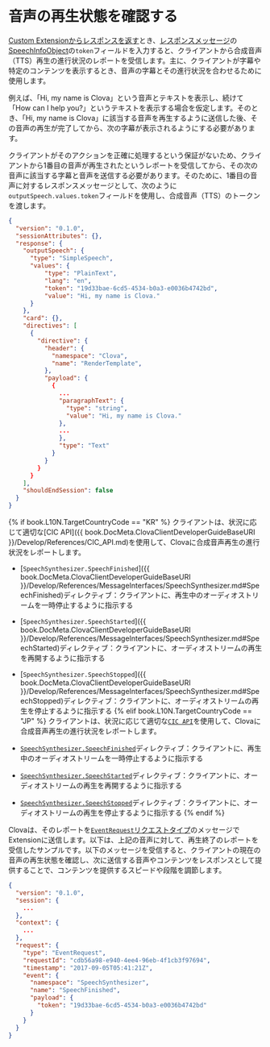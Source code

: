 # 音声の再生状態を確認する

[Custom Extensionからレスポンスを返す](/Develop/Guides/Build_Custom_Extension.md#ReturnCustomExtensionResponse)とき、[レスポンスメッセージ](/Develop/References/Custom_Extension_Message.md#CustomExtResponseMessage)の[SpeechInfoObject](/Develop/References/CEK_API.md#CustomExtSpeechInfoObject)の`token`フィールドを入力すると、クライアントから合成音声（TTS）再生の進行状況のレポートを受信します。主に、クライアントが字幕や特定のコンテンツを表示するとき、音声の字幕とその進行状況を合わせるために使用します。

例えば、「Hi, my name is Clova」という音声とテキストを表示し、続けて「How can I help you?」というテキストを表示する場合を仮定します。そのとき、「Hi, my name is Clova」に該当する音声を再生するように送信した後、その音声の再生が完了してから、次の字幕が表示されるようにする必要があります。

クライアントがそのアクションを正確に処理するという保証がないため、クライアントから1番目の音声が再生されたというレポートを受信してから、その次の音声に該当する字幕と音声を送信する必要があります。そのために、1番目の音声に対するレスポンスメッセージとして、次のように`outputSpeech.values.token`フィールドを使用し、合成音声（TTS）のトークンを渡します。

```json
{
  "version": "0.1.0",
  "sessionAttributes": {},
  "response": {
    "outputSpeech": {
      "type": "SimpleSpeech",
      "values": {
          "type": "PlainText",
          "lang": "en",
          "token": "19d33bae-6cd5-4534-b0a3-e0036b4742bd",
          "value": "Hi, my name is Clova."
      }
    },
    "card": {},
    "directives": [
      {
        "directive": {
          "header": {
            "namespace": "Clova",
            "name": "RenderTemplate",
          },
          "payload": {
            {
              ...
              "paragraphText": {
                "type": "string",
                "value": "Hi, my name is Clova."
              },
              ...
              },
              "type": "Text"
            }
          }
        }
      }
    ],
    "shouldEndSession": false
  }
}
```

{% if book.L10N.TargetCountryCode == "KR" %}
クライアントは、状況に応じて適切な[CIC API]({{ book.DocMeta.ClovaClientDeveloperGuideBaseURI }}/Develop/References/CIC_API.md)を使用して、Clovaに合成音声再生の進行状況をレポートします。

* [`SpeechSynthesizer.SpeechFinished`]({{ book.DocMeta.ClovaClientDeveloperGuideBaseURI }}/Develop/References/MessageInterfaces/SpeechSynthesizer.md#SpeechFinished)ディレクティブ：クライアントに、再生中のオーディオストリームを一時停止するように指示する
* [`SpeechSynthesizer.SpeechStarted`]({{ book.DocMeta.ClovaClientDeveloperGuideBaseURI }}/Develop/References/MessageInterfaces/SpeechSynthesizer.md#SpeechStarted)ディレクティブ：クライアントに、オーディオストリームの再生を再開するように指示する
* [`SpeechSynthesizer.SpeechStopped`]({{ book.DocMeta.ClovaClientDeveloperGuideBaseURI }}/Develop/References/MessageInterfaces/SpeechSynthesizer.md#SpeechStopped)ディレクティブ：クライアントに、オーディオストリームの再生を停止するように指示する
{% elif book.L10N.TargetCountryCode == "JP" %}
クライアントは、状況に応じて適切な[`CIC API`](/Develop/References/CEK_API.md#CICAPIforAudioPlayback)を使用して、Clovaに合成音声再生の進行状況をレポートします。

* [`SpeechSynthesizer.SpeechFinished`](/Develop/References/CEK_API.md#SpeechFinished)ディレクティブ：クライアントに、再生中のオーディオストリームを一時停止するように指示する
* [`SpeechSynthesizer.SpeechStarted`](/Develop/References/CEK_API.md#SpeechStarted)ディレクティブ：クライアントに、オーディオストリームの再生を再開するように指示する
* [`SpeechSynthesizer.SpeechStopped`](/Develop/References/CEK_API.md#SpeechStopped)ディレクティブ：クライアントに、オーディオストリームの再生を停止するように指示する
{% endif %}

Clovaは、そのレポートを[`EventRequest`リクエストタイプ](/Develop/References/Custom_Extension_Message.md#CustomExtEventRequest)のメッセージでExtensionに送信します。以下は、上記の音声に対して、再生終了のレポートを受信したサンプルです。以下のメッセージを受信すると、クライアントの現在の音声の再生状態を確認し、次に送信する音声やコンテンツをレスポンスとして提供することで、コンテンツを提供するスピードや段階を調節します。

```json
{
  "version": "0.1.0",
  "session": {
    ...
  },
  "context": {
    ...
  },
  "request": {
    "type": "EventRequest",
    "requestId": "cdb56a98-e940-4ee4-96eb-4f1cb3f97694",
    "timestamp": "2017-09-05T05:41:21Z",
    "event": {
      "namespace": "SpeechSynthesizer",
      "name": "SpeechFinished",
      "payload": {
        "token": "19d33bae-6cd5-4534-b0a3-e0036b4742bd"
      }
    }
  }
}
```
